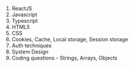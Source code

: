 1. ReactJS
2. Javascript
3. Typescript
4. HTML5
5. CSS
6. Cookies, Cache, Local storage, Session storage
7. Auth techniques
8. System Design
9. Coding questions - Strings, Arrays, Objects
